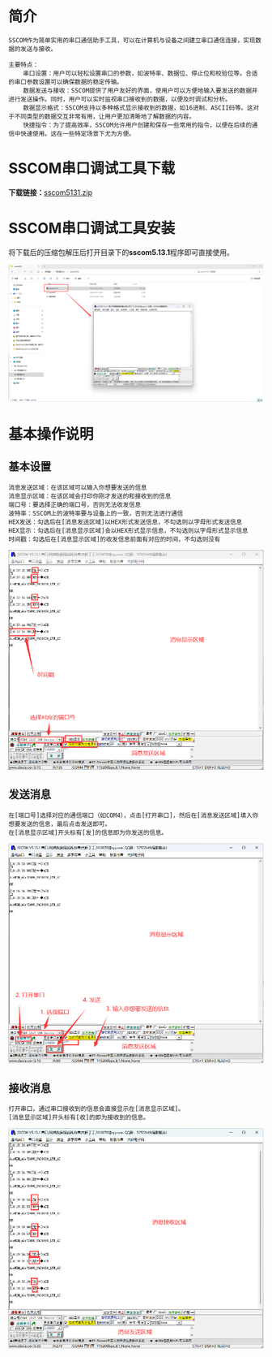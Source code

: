 # 简介

```text
SSCOM作为简单实用的串口通信助手工具，可以在计算机与设备之间建立串口通信连接，实现数据的发送与接收。
```

```text
主要特点：
	串口设置：用户可以轻松设置串口的参数，如波特率、数据位、停止位和校验位等。合适的串口参数设置可以确保数据的稳定传输。
	数据发送与接收：SSCOM提供了用户友好的界面，使用户可以方便地输入要发送的数据并进行发送操作。同时，用户可以实时监视串口接收到的数据，以便及时调试和分析。
	数据显示格式：SSCOM支持以多种格式显示接收到的数据，如16进制、ASCII码等。这对于不同类型的数据交互非常有用，让用户更加清晰地了解数据的内容。
	快捷指令：为了提高效率，SSCOM允许用户创建和保存一些常用的指令，以便在后续的通信中快速使用。这在一些特定场景下尤为方便。
```

# SSCOM串口调试工具下载

**下载链接：**[sscom5131.zip](https://cdn.openluat-luatcommunity.openluat.com/attachment/20240712154150770_sscom5131.zip)

# SSCOM串口调试工具安装

将下载后的压缩包解压后打开目录下的**sscom5.13.1**程序即可直接使用。

![image-20240712154807458](../../image/开发工具及使用说明/SSCOM串口调试工具/image-20240712154807458.png)

# 基本操作说明

## **基本设置**

```text
消息发送区域：在该区域可以输入你想要发送的信息
消息显示区域：在该区域会打印你刚才发送的和接收到的信息
端口号：要选择正确的端口号，否则无法收发信息
波特率：SSCOM上的波特率要与设备上的一致，否则无法进行通信
HEX发送：勾选后在[消息发送区域]以HEX形式发送信息，不勾选则以字母形式发送信息
HEX显示：勾选后在[消息显示区域]会以HEX形式显示信息，不勾选则以字母形式显示信息
时间戳：勾选后在[消息显示区域]的收发信息前面有对应的时间，不勾选则没有
```

![image-20240712163925598](../../image/开发工具及使用说明/SSCOM串口调试工具/image-20240712163925598.png)

## 发送消息

```text
在[端口号]选择对应的通信端口（如COM4），点击[打开串口]，然后在[消息发送区域]填入你想要发送的信息，最后点击发送即可。
在[消息显示区域]开头标有[发]的信息即为你发送的信息。
```

![image-20240712161810921](../../image/开发工具及使用说明/SSCOM串口调试工具/image-20240712161810921.png)

## 接收消息

```text
打开串口，通过串口接收到的信息会直接显示在[消息显示区域]。
[消息显示区域]开头标有[收]的即为接收到的信息。
```

![image-20240712162426847](../../image/开发工具及使用说明/SSCOM串口调试工具/image-20240712162426847.png)